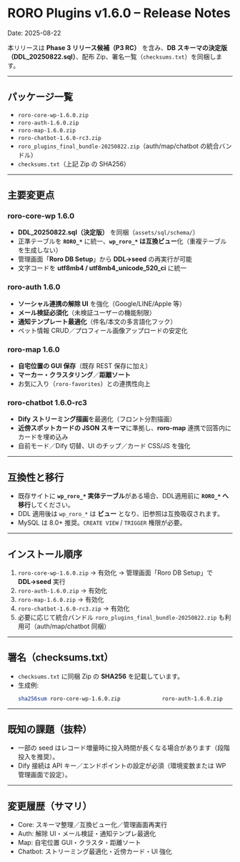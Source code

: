 # RORO Plugins v1.6.0 – Release Notes
Date: 2025-08-22

本リリースは **Phase 3 リリース候補（P3 RC）** を含み、**DB スキーマの決定版（DDL_20250822.sql）**、配布 Zip、署名一覧（`checksums.txt`）を同梱します。

---

## パッケージ一覧

- `roro-core-wp-1.6.0.zip`
- `roro-auth-1.6.0.zip`
- `roro-map-1.6.0.zip`
- `roro-chatbot-1.6.0-rc3.zip`
- `roro_plugins_final_bundle-20250822.zip`（auth/map/chatbot の統合バンドル）
- `checksums.txt`（上記 Zip の SHA256）

---

## 主要変更点

### roro-core-wp 1.6.0
- **DDL_20250822.sql（決定版）** を同梱（`assets/sql/schema/`）  
- 正準テーブルを **`RORO_*`** に統一、**`wp_roro_*` は互換ビュー**化（重複テーブルを生成しない）  
- 管理画面「**Roro DB Setup**」から **DDL→seed** の再実行が可能  
- 文字コードを **utf8mb4 / utf8mb4_unicode_520_ci** に統一

### roro-auth 1.6.0
- **ソーシャル連携の解除 UI** を強化（Google/LINE/Apple 等）  
- **メール検証必須化**（未検証ユーザーの機能制限）  
- **通知テンプレート最適化**（件名/本文の多言語化フック）  
- ペット情報 CRUD／プロフィール画像アップロードの安定化

### roro-map 1.6.0
- **自宅位置の GUI 保存**（既存 REST 保存に加え）  
- **マーカー・クラスタリング**／**距離ソート**  
- お気に入り（`roro-favorites`）との連携性向上

### roro-chatbot 1.6.0-rc3
- **Dify ストリーミング描画**を最適化（フロント分割描画）  
- **近傍スポットカードの JSON スキーマ**に準拠し、**roro-map** 連携で回答内にカードを埋め込み  
- 自前モード／Dify 切替、UI のチップ／カード CSS/JS を強化

---

## 互換性と移行

- 既存サイトに **`wp_roro_*` 実体テーブル**がある場合、DDL適用前に **`RORO_*` へ移行**してください。  
- DDL 適用後は `wp_roro_*` は **ビュー** となり、旧参照は互換吸収されます。  
- MySQL は 8.0+ 推奨。`CREATE VIEW` / `TRIGGER` 権限が必要。

---

## インストール順序

1. `roro-core-wp-1.6.0.zip` → 有効化 → 管理画面「Roro DB Setup」で **DDL→seed** 実行  
2. `roro-auth-1.6.0.zip` → 有効化  
3. `roro-map-1.6.0.zip` → 有効化  
4. `roro-chatbot-1.6.0-rc3.zip` → 有効化  
5. 必要に応じて統合バンドル `roro_plugins_final_bundle-20250822.zip` も利用可（auth/map/chatbot 同梱）

---

## 署名（checksums.txt）

- `checksums.txt` に同梱 Zip の **SHA256** を記載しています。  
- 生成例:
  ```bash
  sha256sum roro-core-wp-1.6.0.zip             roro-auth-1.6.0.zip             roro-map-1.6.0.zip             roro-chatbot-1.6.0-rc3.zip             roro_plugins_final_bundle-20250822.zip > checksums.txt
  ```

---

## 既知の課題（抜粋）

- 一部の seed はレコード増量時に投入時間が長くなる場合があります（段階投入を推奨）。  
- Dify 接続は API キー／エンドポイントの設定が必須（環境変数または WP 管理画面で設定）。

---

## 変更履歴（サマリ）

- Core: スキーマ整理／互換ビュー化／管理画面再実行  
- Auth: 解除 UI・メール検証・通知テンプレ最適化  
- Map: 自宅位置 GUI・クラスタ・距離ソート  
- Chatbot: ストリーミング最適化・近傍カード・UI 強化
